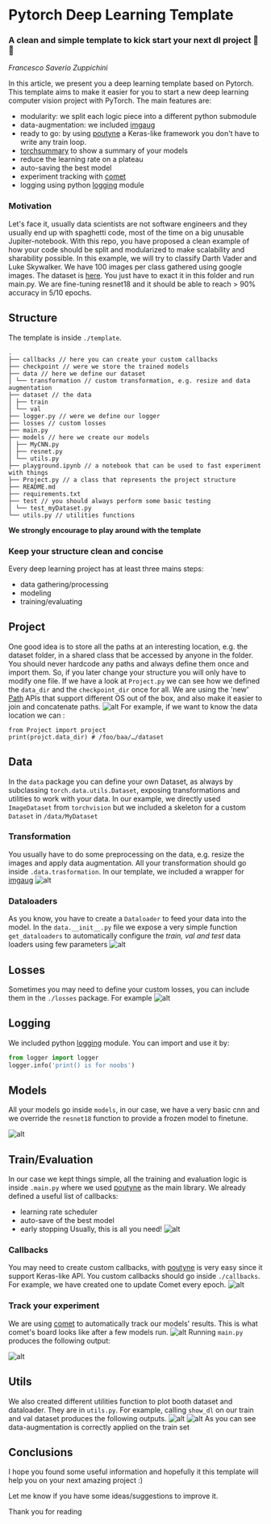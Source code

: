 # Pytorch Deep Learning Template
### A clean and simple template to kick start your next dl project 🚀🚀
*Francesco Saverio Zuppichini*

In this article, we present you a deep learning template based on Pytorch. This template aims to make it easier for you to start a new deep learning computer vision project with PyTorch. The main features are:

- modularity: we split each logic piece into a different python submodule
- data-augmentation: we included [imgaug](https://imgaug.readthedocs.io/en/latest/)
- ready to go: by using [poutyne](https://pypi.org/project/Poutyne/) a Keras-like framework you don't have to write any train loop.
- [torchsummary](https://github.com/sksq96/pytorch-summary) to show a summary of your models
- reduce the learning rate on a plateau
- auto-saving the best model
- experiment tracking with [comet](https://www.comet.ml/)
- logging using python [logging](https://docs.python.org/3/library/logging.html) module

### Motivation
Let's face it, usually data scientists are not software engineers and they usually end up with spaghetti code, most of the time on a big unusable Jupiter-notebook. With this repo, you have proposed a clean example of how your code should be split and modularized to make scalability and sharability possible. In this example, we will try to classify Darth Vader and Luke Skywalker. We have 100 images per class gathered using google images. The dataset is [here](https://drive.google.com/open?id=1LyHJxUVjOgDIgGJL4MnDhA10xjejWuw7). You just have to exact it in this folder and run main.py. We are fine-tuning resnet18 and it should be able to reach > 90% accuracy in 5/10 epochs.
## Structure
The template is inside `./template`.
```
.
├── callbacks // here you can create your custom callbacks
├── checkpoint // were we store the trained models
├── data // here we define our dataset
│ └── transformation // custom transformation, e.g. resize and data augmentation
├── dataset // the data
│ ├── train
│ └── val
├── logger.py // were we define our logger
├── losses // custom losses
├── main.py
├── models // here we create our models
│ ├── MyCNN.py
│ ├── resnet.py
│ └── utils.py
├── playground.ipynb // a notebook that can be used to fast experiment with things
├── Project.py // a class that represents the project structure
├── README.md
├── requirements.txt
├── test // you should always perform some basic testing
│ └── test_myDataset.py
└── utils.py // utilities functions
```
**We strongly encourage to play around with the template**
### Keep your structure clean and concise
Every deep learning project has at least three mains steps:
- data gathering/processing
- modeling
- training/evaluating
## Project
One good idea is to store all the paths at an interesting location, e.g. the dataset folder, in a shared class that be accessed by anyone in the folder. You should never hardcode any paths and always define them once and import them. So, if you later change your structure you will only have to modify one file.
If we have a look at `Project.py` we can see how we defined the `data_dir` and the `checkpoint_dir` once for all. We are using the 'new' [Path](https://docs.python.org/3/library/pathlib.html) APIs that support different OS out of the box, and also make it easier to join and concatenate paths.
![alt](https://raw.githubusercontent.com/FrancescoSaverioZuppichini/PyTorch-Deep-Learning-Skeletron/develop/images/Project.png)
For example, if we want to know the data location we can :
```python3
from Project import project
print(projct.data_dir) # /foo/baa/…/dataset
```
## Data
In the `data` package you can define your own Dataset, as always by subclassing `torch.data.utils.Dataset`, exposing transformations and utilities to work with your data.
In our example, we directly used `ImageDataset` from `torchvision` but we included a skeleton for a custom `Dataset` in `/data/MyDataset`
### Transformation
You usually have to do some preprocessing on the data, e.g. resize the images and apply data augmentation. All your transformation should go inside `.data.trasformation`. In our template, we included a wrapper for
[imgaug](https://imgaug.readthedocs.io/en/latest/)
![alt](https://raw.githubusercontent.com/FrancescoSaverioZuppichini/PyTorch-Deep-Learning-Skeletron/develop/images/transformation.png)
### Dataloaders
As you know, you have to create a `Dataloader` to feed your data into the model. In the `data.__init__.py` file we expose a very simple function `get_dataloaders` to automatically configure the *train, val and test* data loaders using few parameters
![alt](https://raw.githubusercontent.com/FrancescoSaverioZuppichini/PyTorch-Deep-Learning-Skeletron/develop/images/data.png)
## Losses
Sometimes you may need to define your custom losses, you can include them in the `./losses` package. For example
![alt](https://raw.githubusercontent.com/FrancescoSaverioZuppichini/PyTorch-Deep-Learning-Skeletron/develop/images/losses.png)
## Logging 
We included python [logging](https://docs.python.org/3/library/logging.html) module. You can import and use it by:

```python
from logger import logger
logger.info('print() is for noobs')
```

## Models
All your models go inside `models`, in our case, we have a very basic cnn and we override the `resnet18` function to provide a frozen model to finetune.

![alt](https://github.com/FrancescoSaverioZuppichini/PyTorch-Deep-Learning-Skeletron/blob/develop/images/resnet.png?raw=true)
## Train/Evaluation
In our case we kept things simple, all the training and evaluation logic is inside `.main.py` where we used [poutyne](https://pypi.org/project/Poutyne/) as the main library. We already defined a useful list of callbacks:
- learning rate scheduler
- auto-save of the best model
- early stopping
Usually, this is all you need!
![alt](https://github.com/FrancescoSaverioZuppichini/PyTorch-Deep-Learning-Skeletron/blob/develop/images/main.png?raw=true)
### Callbacks 
You may need to create custom callbacks, with [poutyne](https://pypi.org/project/Poutyne/) is very easy since it support Keras-like API. You custom callbacks should go inside `./callbacks`. For example, we have created one to update Comet every epoch.
![alt](https://github.com/FrancescoSaverioZuppichini/PyTorch-Deep-Learning-Skeletron/blob/develop/images/CometCallback.png?raw=true)

### Track your experiment
We are using [comet](https://www.comet.ml/) to automatically track our models' results. This is what comet's board looks like after a few models run.
![alt](https://github.com/FrancescoSaverioZuppichini/PyTorch-Deep-Learning-Skeletron/blob/develop/images/comet.jpg?raw=true)
Running `main.py` produces the following output:

![alt](https://github.com/FrancescoSaverioZuppichini/PyTorch-Deep-Learning-Skeletron/blob/develop/images/output.jpg?raw=true)
## Utils
We also created different utilities function to plot booth dataset and dataloader. They are in `utils.py`. For example, calling `show_dl` on our train and val dataset produces the following outputs.
![alt](https://github.com/FrancescoSaverioZuppichini/PyTorch-Deep-Learning-Skeletron/blob/develop/images/Figure_1.png?raw=true)
![alt](https://github.com/FrancescoSaverioZuppichini/PyTorch-Deep-Learning-Skeletron/blob/develop/images/Figure_2.png?raw=true)
As you can see data-augmentation is correctly applied on the train set
## Conclusions
I hope you found some useful information and hopefully it this template will help you on your next amazing project :)

Let me know if you have some ideas/suggestions to improve it.

Thank you for reading
